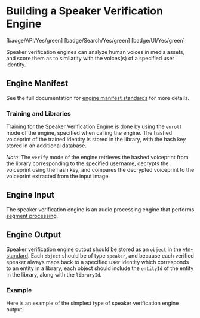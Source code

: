 # Building a Speaker Verification Engine

[badge/API/Yes/green]
[badge/Search/Yes/green]
[badge/UI/Yes/green]

Speaker verification engines can analyze human voices in media assets, and score them as to similarity with the voices(s) of a specified user identity.

## Engine Manifest

<!-- TODO

All speaker verification engines should specify the following parameters in their build manifest:

| Parameter | Value |
| --------- | ----- |
| `TODO` | `TODO` |
| `TODO` | `TODO` |

Here is a minimal example `manifest.json` that could apply to a speaker verification engine:
-->

<!--TODO: Define [](manifest.example.json ':include :type=code json')-->

See the full documentation for [engine manifest standards](/developer/engines/standards/engine-manifest/) for more details.

<!-- TODO ## Engine Input -->

<!-- TODO -->

### Training and Libraries

Training for the Speaker Verification Engine is done by using the `enroll` mode of the engine, specified when calling the engine. The hashed voiceprint of the trained identity is stored in the library, with the hash key stored in an additional database. 

*Note*: The `verify` mode of the engine retrieves the hashed voiceprint from the library corresponding to the specified username, decrypts the voiceprint using the hash key, and compares the decrypted voiceprint to the voiceprint extracted from the input image.

## Engine Input

The speaker verification engine is an audio processing engine that performs [segment processing](/developer/engines/processing-modes/segment-processing/).

[](../../_snippets/audio-engine-mime-type.md ':include')

## Engine Output

Speaker verification engine output should be stored as an `object` in the [vtn-standard](/developer/engines/standards/engine-output/).
Each `object` should be of type `speaker`, and because each verified speaker always maps back to a specified user identity which corresponds to an entity in a library, each object should include the `entityId` of the entity in the library, along with the `libraryId`.

### Example

Here is an example of the simplest type of speaker verification engine output:

[](vtn-standard.example.json ':include :type=code json')

